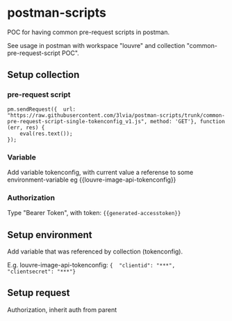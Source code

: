 # postman-scripts
POC for having common pre-request scripts in postman.

See usage in postman with workspace "louvre" and collection "common-pre-request-script POC".

## Setup collection
### pre-request script
```
pm.sendRequest({  url: "https://raw.githubusercontent.com/3lvia/postman-scripts/trunk/common-pre-request-script-single-tokenconfig_v1.js", method: 'GET'}, function (err, res) {
    eval(res.text());
});
```

### Variable
Add variable tokenconfig, with current value a referense to some environment-variable eg {{louvre-image-api-tokenconfig}}

### Authorization
Type "Bearer Token", with token: ```{{generated-accesstoken}}```

## Setup environment
Add variable that was referenced by collection (tokenconfig). 

E.g. louvre-image-api-tokenconfig: 
```{  "clientid": "***",  "clientsecret": "***"}```

## Setup request
Authorization, inherit auth from parent
